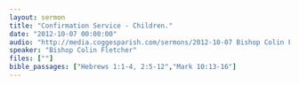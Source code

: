 ```yaml
---
layout: sermon
title: "Confirmation Service - Children."
date: "2012-10-07 00:00:00"
audio: "http://media.coggesparish.com/sermons/2012-10-07 Bishop Colin Fletcher.mp3"
speaker: "Bishop Colin Fletcher"
files: [""]
bible_passages: ["Hebrews 1:1-4, 2:5-12","Mark 10:13-16"]
---
```

